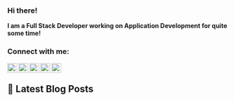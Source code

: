 ### Hi there!
**I am a Full Stack Developer working on Application Development for quite some time!**

### Connect with me:

[<img align="left" alt="mushfiqweb | Stackoverflow" width="22px" src="https://cdn.jsdelivr.net/npm/simple-icons@v3/icons/stackoverflow.svg" />][stackoverflow]
[<img align="left" alt="mushfiqweb | Facebook" width="22px" src="https://cdn.jsdelivr.net/npm/simple-icons@v3/icons/facebook.svg" />][facebook]
[<img align="left" alt="mushfiqweb | Twitter" width="22px" src="https://cdn.jsdelivr.net/npm/simple-icons@v3/icons/twitter.svg" />][twitter]
[<img align="left" alt="mushfiqweb | LinkedIn" width="22px" src="https://cdn.jsdelivr.net/npm/simple-icons@v3/icons/linkedin.svg" />][linkedin]
[<img align="left" alt="mushfiqweb | Instagram" width="22px" src="https://cdn.jsdelivr.net/npm/simple-icons@v3/icons/instagram.svg" />][instagram]

<br />

## 📕 Latest Blog Posts

<!-- BLOG-POST-LIST:START -->
<!-- BLOG-POST-LIST:END -->



[facebook]: https://fb.me/shiss
[website]: https://mushfiqweb.com
[twitter]: https://twitter.com/mushfiqweb
[instagram]: https://instagram.com/mushfiqweb
[linkedin]: https://linkedin.com/in/mushfiqweb
[stackoverflow]: https://stackoverflow.com/story/mushfiqweb





